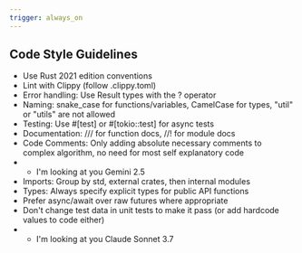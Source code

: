 ```yaml
---
trigger: always_on
---
```


## Code Style Guidelines

- Use Rust 2021 edition conventions
- Lint with Clippy (follow .clippy.toml)
- Error handling: Use Result types with the ? operator
- Naming: snake_case for functions/variables, CamelCase for types, "util" or "utils" are not allowed
- Testing: Use #[test] or #[tokio::test] for async tests
- Documentation: /// for function docs, //! for module docs
- Code Comments: Only adding absolute necessary comments to complex algorithm, no need for most self explanatory code
- - I'm looking at you Gemini 2.5
- Imports: Group by std, external crates, then internal modules
- Types: Always specify explicit types for public API functions
- Prefer async/await over raw futures where appropriate
- Don't change test data in unit tests to make it pass (or add hardcode values to code either)
- - I'm looking at you Claude Sonnet 3.7
